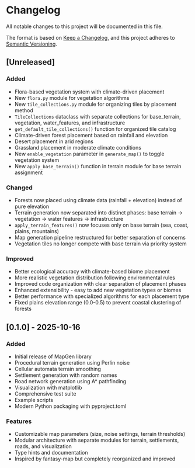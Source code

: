 # Changelog

All notable changes to this project will be documented in this file.

The format is based on [Keep a Changelog](https://keepachangelog.com/en/1.0.0/),
and this project adheres to [Semantic Versioning](https://semver.org/spec/v2.0.0.html).

## [Unreleased]

### Added

- Flora-based vegetation system with climate-driven placement
- New `flora.py` module for vegetation algorithms
- New `tile_collections.py` module for organizing tiles by placement method
- `TileCollections` dataclass with separate collections for base_terrain, vegetation, water_features, and infrastructure
- `get_default_tile_collections()` function for organized tile catalog
- Climate-driven forest placement based on rainfall and elevation
- Desert placement in arid regions
- Grassland placement in moderate climate conditions
- New `enable_vegetation` parameter in `generate_map()` to toggle vegetation system
- New `apply_base_terrain()` function in terrain module for base terrain assignment

### Changed

- Forests now placed using climate data (rainfall + elevation) instead of pure elevation
- Terrain generation now separated into distinct phases: base terrain → vegetation → water features → infrastructure
- `apply_terrain_features()` now focuses only on base terrain (sea, coast, plains, mountains)
- Map generation pipeline restructured for better separation of concerns
- Vegetation tiles no longer compete with base terrain via priority system

### Improved

- Better ecological accuracy with climate-based biome placement
- More realistic vegetation distribution following environmental rules
- Improved code organization with clear separation of placement phases
- Enhanced extensibility - easy to add new vegetation types or biomes
- Better performance with specialized algorithms for each placement type
- Fixed plains elevation range (0.0-0.5) to prevent coastal clustering of forests

## [0.1.0] - 2025-10-16

### Added

- Initial release of MapGen library
- Procedural terrain generation using Perlin noise
- Cellular automata terrain smoothing
- Settlement generation with random names
- Road network generation using A* pathfinding
- Visualization with matplotlib
- Comprehensive test suite
- Example scripts
- Modern Python packaging with pyproject.toml

### Features

- Customizable map parameters (size, noise settings, terrain thresholds)
- Modular architecture with separate modules for terrain, settlements, roads, and visualization
- Type hints and documentation
- Inspired by fantasy-map but completely reorganized and improved
